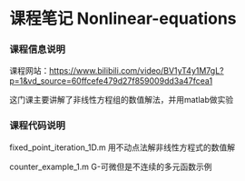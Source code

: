 # 课程笔记 Nonlinear-equations
### 课程信息说明
课程网站：https://www.bilibili.com/video/BV1yT4y1M7gL?p=1&vd_source=60ffcefe479d27f859009dd3a47fcea1

这门课主要讲解了非线性方程组的数值解法，并用matlab做实验

### 课程代码说明
fixed_point_iteration_1D.m  用不动点法解非线性方程式的数值解

counter_example_1.m  G-可微但是不连续的多元函数示例